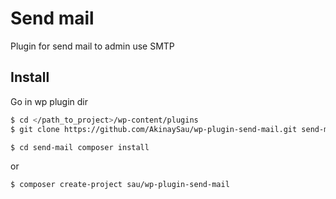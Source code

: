 # Send mail
Plugin for send mail to admin use SMTP

## Install
Go in wp plugin dir
```bash
$ cd </path_to_project>/wp-content/plugins
$ git clone https://github.com/AkinaySau/wp-plugin-send-mail.git send-mail

$ cd send-mail composer install
```
or
```bash
$ composer create-project sau/wp-plugin-send-mail
``` 
